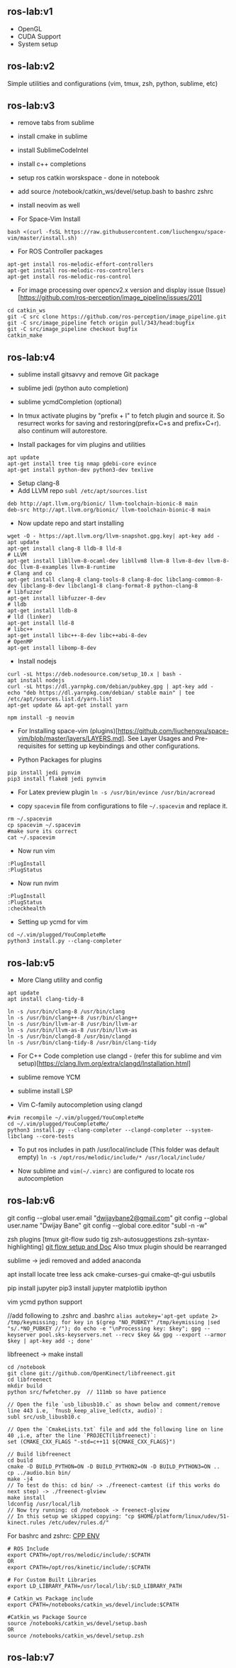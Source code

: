 ## ros-lab:v1
- OpenGL
- CUDA Support
- System setup

## ros-lab:v2
Simple utilities and configurations (vim, tmux, zsh, python, sublime, etc)

## ros-lab:v3
- remove tabs from sublime
- install cmake in sublime
- install SublimeCodeIntel
- install c++ completions
- setup ros catkin worskspace - done in notebook
- add source /notebook/catkin_ws/devel/setup.bash to bashrc zshrc
- install neovim as well

- For Space-Vim Install
```
bash <(curl -fsSL https://raw.githubusercontent.com/liuchengxu/space-vim/master/install.sh)
```

- For ROS Controller packages
```
apt-get install ros-melodic-effort-controllers
apt-get install ros-melodic-ros-controllers
apt-get install ros-melodic-ros-control 
```

- For image processing over opencv2.x version and display issue
(Issue)[https://github.com/ros-perception/image_pipeline/issues/201]
```
cd catkin_ws
git -C src clone https://github.com/ros-perception/image_pipeline.git
git -C src/image_pipeline fetch origin pull/343/head:bugfix
git -C src/image_pipeline checkout bugfix
catkin_make
```

## ros-lab:v4
- sublime install gitsavvy and remove Git package
- sublime jedi (python auto completion)
- sublime ycmdCompletion (optional)

- In tmux activate plugins by "prefix + I" to fetch plugin and source it. So resurrect works for saving and restoring(prefix+C+s and prefix+C+r). also continum will autorestore.

- Install packages for vim plugins and utilities
```
apt update
apt-get install tree tig nmap gdebi-core evince
apt-get install python-dev python3-dev texlive
```

- Setup clang-8
- Add LLVM repo `subl /etc/apt/sources.list`
```
deb http://apt.llvm.org/bionic/ llvm-toolchain-bionic-8 main
deb-src http://apt.llvm.org/bionic/ llvm-toolchain-bionic-8 main
```
- Now update repo and start installing
```
wget -O - https://apt.llvm.org/llvm-snapshot.gpg.key| apt-key add -
apt update
apt-get install clang-8 lldb-8 lld-8
# LLVM
apt-get install libllvm-8-ocaml-dev libllvm8 llvm-8 llvm-8-dev llvm-8-doc llvm-8-examples llvm-8-runtime
# Clang and co
apt-get install clang-8 clang-tools-8 clang-8-doc libclang-common-8-dev libclang-8-dev libclang1-8 clang-format-8 python-clang-8
# libfuzzer
apt-get install libfuzzer-8-dev
# lldb
apt-get install lldb-8
# lld (linker)
apt-get install lld-8
# libc++
apt-get install libc++-8-dev libc++abi-8-dev
# OpenMP
apt-get install libomp-8-dev
```

- Install nodejs
```
curl -sL https://deb.nodesource.com/setup_10.x | bash -
apt install nodejs
curl -sL https://dl.yarnpkg.com/debian/pubkey.gpg | apt-key add -
echo "deb https://dl.yarnpkg.com/debian/ stable main" | tee /etc/apt/sources.list.d/yarn.list
apt-get update && apt-get install yarn

npm install -g neovim
```

- For Installing space-vim (plugins)[https://github.com/liuchengxu/space-vim/blob/master/layers/LAYERS.md]. See Layer Usages and Pre-requisites for setting up keybindings and other configurations.

- Python Packages for plugins
```
pip install jedi pynvim
pip3 install flake8 jedi pynvim 
```

- For Latex preview plugin
`ln -s /usr/bin/evince /usr/bin/acroread`

- copy `spacevim` file from configurations to file `~/.spacevim` and replace it.
```
rm ~/.spacevim
cp spacevim ~/.spacevim
#make sure its correct
cat ~/.spacevim    
```

- Now run vim
```
:PlugInstall
:PlugStatus
```
- Now run nvim
```
:PlugInstall
:PlugStatus
:checkhealth
```

- Setting up ycmd for vim
```
cd ~/.vim/plugged/YouCompleteMe 
python3 install.py --clang-completer
```

## ros-lab:v5
- More Clang utility and config
```
apt update
apt install clang-tidy-8

ln -s /usr/bin/clang-8 /usr/bin/clang
ln -s /usr/bin/clang++-8 /usr/bin/clang++
ln -s /usr/bin/llvm-ar-8 /usr/bin/llvm-ar
ln -s /usr/bin/llvm-as-8 /usr/bin/llvm-as
ln -s /usr/bin/clangd-8 /usr/bin/clangd
ln -s /usr/bin/clang-tidy-8 /usr/bin/clang-tidy
```

- For C++ Code completion use clangd - (refer this for sublime and vim setup)[https://clang.llvm.org/extra/clangd/Installation.html]
- sublime remove YCM
- sublime install LSP

- Vim C-family autocompletion using clangd
```
#vim recompile ~/.vim/plugged/YouCompleteMe 
cd ~/.vim/plugged/YouCompleteMe/
python3 install.py --clang-completer --clangd-completer --system-libclang --core-tests
```
- To put ros includes in path /usr/local/include (This folder was default empty)
`ln -s /opt/ros/melodic/include/* /usr/local/include/`

- Now sublime and `vim(~/.vimrc)` are configured to locate ros autocompletion


## ros-lab:v6
git config --global user.email "dwijaybane2@gmail.com"
git config --global user.name "Dwijay Bane"
git config --global core.editor "subl -n -w"

zsh plugins [tmux git-flow sudo tig zsh-autosuggestions zsh-syntax-highlighting]
[git flow setup and Doc](https://github.com/nvie/gitflow)
Also tmux plugin should be rearranged

sublime -> jedi removed and added anaconda

apt install locate tree less ack cmake-curses-gui cmake-qt-gui usbutils

pip install jupyter
pip3 install jupyter matplotlib ipython

vim ycmd python support

//add following to .zshrc and .bashrc
`alias autokey='apt-get update 2> /tmp/keymissing; for key in $(grep "NO_PUBKEY" /tmp/keymissing |sed "s/.*NO_PUBKEY //"); do echo -e "\nProcessing key: $key"; gpg --keyserver pool.sks-keyservers.net --recv $key && gpg --export --armor $key | apt-key add -; done'`

libfreenect -> make install
```
cd /notebook
git clone git://github.com/OpenKinect/libfreenect.git
cd libfreenect
mkdir build
python src/fwfetcher.py  // 111mb so have patience

// Open the file `usb_libusb10.c` as shown below and comment/remove line 443 i.e, `fnusb_keep_alive_led(ctx, audio)`:
subl src/usb_libusb10.c

// Open the `CmakeLists.txt` file and add the following line on line 40 ,i.e, after the line `PROJECT(libfreenect)`:
set (CMAKE_CXX_FLAGS "-std=c++11 ${CMAKE_CXX_FLAGS}")

// Build libfreenect
cd build
cmake -D BUILD_PYTHON=ON -D BUILD_PYTHON2=ON -D BUILD_PYTHON3=ON ..
cp ../audio.bin bin/
make -j4
// To test do this: cd bin/ -> ./freenect-camtest (if this works do next step) -> ./freenect-glview
make install
ldconfig /usr/local/lib
// Now try running: cd /notebook -> freenect-glview
// In this setup we skipped copying: "cp $HOME/platform/linux/udev/51-kinect.rules /etc/udev/rules.d/"
```

For bashrc and zshrc: [CPP ENV](https://gcc.gnu.org/onlinedocs/cpp/Environment-Variables.html)
```
# ROS Include
export CPATH=/opt/ros/melodic/include/:$CPATH
OR
export CPATH=/opt/ros/kinetic/include/:$CPATH

# For Custom Built Libraries
export LD_LIBRARY_PATH=/usr/local/lib/:$LD_LIBRARY_PATH

# Catkin_ws Package include
export CPATH=/notebooks/catkin_ws/devel/include:$CPATH

#Catkin_ws Package Source
source /notebooks/catkin_ws/devel/setup.bash
OR
source /notebooks/catkin_ws/devel/setup.zsh
```

## ros-lab:v7
